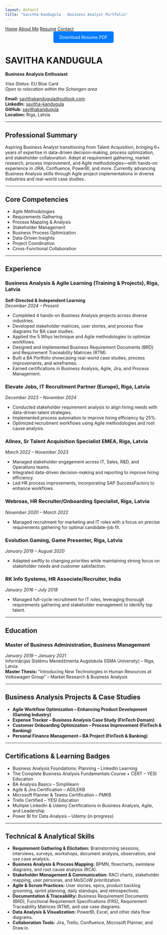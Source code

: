 ```yaml
---
layout: default
title: "Savitha Kandugula - Business Analyst Portfolio"
---
```


<nav class="sticky-nav">
  <a href="/">Home</a>
  <a href="/about/">About Me</a>
  <a href="/resume/">Resume</a>
  <a href="/contact/">Contact</a>
</nav>

<!-- Download Button -->
<div style="text-align: center; margin-bottom: 20px;">
  <a href="/assets/SavithaKandugula_Resume.pdf" style="display: inline-block; padding: 10px 20px; background-color: #007bff; color: #fff; text-decoration: none; border-radius: 5px;" download>
    Download Resume PDF
  </a>
</div>

# SAVITHA KANDUGULA  
**Business Analysis Enthusiast**

*Visa Status:* EU Blue Card  
*Open to relocation within the Schengen area*  

**Email:** savithakandugula@outlook.com  
**LinkedIn:** [savitha-kandugula](https://www.linkedin.com/in/savitha-kandugula)  
**GitHub:** [savithakandugula](https://github.com/savithakandugula)  
**Location:** Riga, Latvia  

---

## Professional Summary

Aspiring Business Analyst transitioning from Talent Acquisition, bringing 6+ years of expertise in data-driven decision-making, process optimization, and stakeholder collaboration. Adept at requirement gathering, market research, process improvement, and Agile methodologies—with hands-on experience in JIRA, Confluence, PowerBI, and more. Currently advancing Business Analysis skills through Agile project implementations in diverse industries and real-world case studies.

---

## Core Competencies

- Agile Methodologies  
- Requirements Gathering  
- Process Mapping & Analysis  
- Stakeholder Management  
- Business Process Optimization  
- Data-Driven Insights  
- Project Coordination  
- Cross-Functional Collaboration  

---

## Experience

### Business Analysis & Agile Learning (Training & Projects), Riga, Latvia  
**Self-Directed & Independent Learning**  
*December 2024 – Present*  
- Completed 4 hands-on Business Analysis projects across diverse industries.  
- Developed stakeholder matrices, user stories, and process flow diagrams for BA case studies.  
- Applied the 5 Whys technique and Agile methodologies to optimize workflows.  
- Designed and implemented Business Requirement Documents (BRD) and Requirement Traceability Matrices (RTM).  
- Built a BA Portfolio showcasing real-world case studies, process improvements, and wireframes.  
- Earned certifications in Business Analysis, Agile, Jira, and Process Management.

### Elevate Jobs, IT Recruitment Partner (Europe), Riga, Latvia  
*December 2023 – November 2024*  
- Conducted stakeholder requirement analysis to align hiring needs with data-driven talent strategies.  
- Implemented process automation to improve hiring efficiency by 25%.  
- Optimized recruitment workflows using Agile methodologies and root cause analysis.

### Allnex, Sr Talent Acquisition Specialist EMEA, Riga, Latvia  
*March 2022 – November 2023*  
- Managed stakeholder engagement across IT, Sales, R&D, and Operations teams.  
- Integrated data-driven decision-making and reporting to improve hiring efficiency.  
- Led HR process improvements, incorporating SAP SuccessFactors to enhance workflows.

### Webroas, HR Recruiter/Onboarding Specialist, Riga, Latvia  
*November 2020 – March 2022*  
- Managed recruitment for marketing and IT roles with a focus on precise requirements gathering for optimal candidate-job fit.

### Evolution Gaming, Game Presenter, Riga, Latvia  
*January 2019 – August 2020*  
- Adapted swiftly to changing priorities while maintaining strong focus on stakeholder needs and customer satisfaction.

### RK Info Systems, HR Associate/Recruiter, India  
*January 2016 – July 2018*  
- Managed full-cycle recruitment for IT roles, leveraging thorough requirements gathering and stakeholder management to identify top talent.

---

## Education

### Master of Business Administration, Business Management  
*January 2019 – January 2021*  
Informācijas Sistēmu Menedžmenta Augstskola (ISMA University) – Riga, Latvia  
**Master Thesis:** "Introducing New Technologies in Human Resources at Volkswagen Group" – Market Research & Business Analysis

---

## Business Analysis Projects & Case Studies

- **Agile Workflow Optimization – Enhancing Product Development (Gaming Industry)**
- **Expense Tracker – Business Analysis Case Study (FinTech Domain)**
- **Customer Onboarding Optimization – Process Improvement (FinTech & Banking)**
- **Personal Finance Management – BA Project (FinTech & Banking)**

---

## Certifications & Learning Badges

- Business Analysis Foundations: Planning – LinkedIn Learning  
- The Complete Business Analysis Fundamentals Course + CERT – YESI Education  
- BA Analysis Basics – Simplilearn  
- Agile & Jira Certification – AGILEKB  
- Microsoft Planner & Teams Certification – PMKB  
- Trello Certified – YESI Education  
- Multiple LinkedIn & Udemy Certifications in Business Analysis, Agile, and Leadership  
- Power BI for Data Analysis – Udemy (in progress)

---

## Technical & Analytical Skills

- **Requirement Gathering & Elicitation:** Brainstorming sessions, interviews, surveys, workshops, document analysis, observation, and use case analysis.  
- **Business Analysis & Process Mapping:** BPMN, flowcharts, swimlane diagrams, and root cause analysis (RCA).  
- **Stakeholder Management & Communication:** RACI charts, stakeholder mapping, user personas, and MoSCoW prioritization.  
- **Agile & Scrum Practices:** User stories, epics, product backlog grooming, sprint planning, daily standups, and retrospectives.  
- **Documentation & Traceability:** Business Requirement Documents (BRD), Functional Requirement Specifications (FRS), Requirement Traceability Matrices (RTM), and use case diagrams.  
- **Data Analysis & Visualization:** PowerBI, Excel, and other data flow diagrams.  
- **Collaboration Tools:** Jira, Trello, Confluence, Microsoft Planner, and Draw.io.

